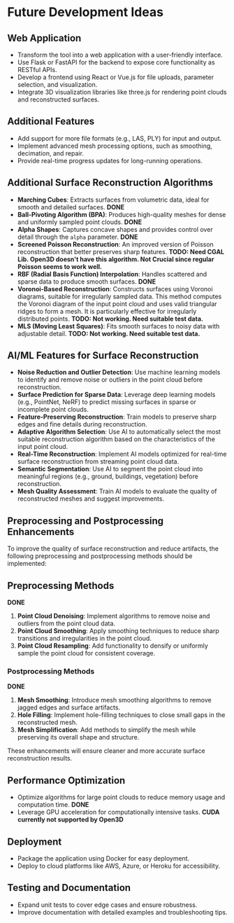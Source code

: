 # Future Development Ideas

## Web Application
- Transform the tool into a web application with a user-friendly interface.
- Use Flask or FastAPI for the backend to expose core functionality as RESTful APIs.
- Develop a frontend using React or Vue.js for file uploads, parameter selection, and visualization.
- Integrate 3D visualization libraries like three.js for rendering point clouds and reconstructed surfaces.

## Additional Features
- Add support for more file formats (e.g., LAS, PLY) for input and output.
- Implement advanced mesh processing options, such as smoothing, decimation, and repair.
- Provide real-time progress updates for long-running operations.

## Additional Surface Reconstruction Algorithms
- **Marching Cubes**: Extracts surfaces from volumetric data, ideal for smooth and detailed surfaces. **DONE**
- **Ball-Pivoting Algorithm (BPA)**: Produces high-quality meshes for dense and uniformly sampled point clouds. **DONE**
- **Alpha Shapes**: Captures concave shapes and provides control over detail through the `alpha` parameter. **DONE**
- **Screened Poisson Reconstruction**: An improved version of Poisson reconstruction that better preserves sharp features. **TODO: Need CGAL Lib. Open3D doesn't have this algorithm. Not Crucial since regular Poisson seems to work well.**
- **RBF (Radial Basis Function) Interpolation**: Handles scattered and sparse data to produce smooth surfaces. **DONE**
- **Voronoi-Based Reconstruction**: Constructs surfaces using Voronoi diagrams, suitable for irregularly sampled data. This method computes the Voronoi diagram of the input point cloud and uses valid triangular ridges to form a mesh. It is particularly effective for irregularly distributed points. **TODO: Not working. Need suitable test data.**
- **MLS (Moving Least Squares)**: Fits smooth surfaces to noisy data with adjustable detail. **TODO: Not working. Need suitable test data.**

## AI/ML Features for Surface Reconstruction

- **Noise Reduction and Outlier Detection**: Use machine learning models to identify and remove noise or outliers in the point cloud before reconstruction.
- **Surface Prediction for Sparse Data**: Leverage deep learning models (e.g., PointNet, NeRF) to predict missing surfaces in sparse or incomplete point clouds.
- **Feature-Preserving Reconstruction**: Train models to preserve sharp edges and fine details during reconstruction.
- **Adaptive Algorithm Selection**: Use AI to automatically select the most suitable reconstruction algorithm based on the characteristics of the input point cloud.
- **Real-Time Reconstruction**: Implement AI models optimized for real-time surface reconstruction from streaming point cloud data.
- **Semantic Segmentation**: Use AI to segment the point cloud into meaningful regions (e.g., ground, buildings, vegetation) before reconstruction.
- **Mesh Quality Assessment**: Train AI models to evaluate the quality of reconstructed meshes and suggest improvements.

## Preprocessing and Postprocessing Enhancements

To improve the quality of surface reconstruction and reduce artifacts, the following preprocessing and postprocessing methods should be implemented:

## Preprocessing Methods
**DONE**
1. **Point Cloud Denoising**: Implement algorithms to remove noise and outliers from the point cloud data.
2. **Point Cloud Smoothing**: Apply smoothing techniques to reduce sharp transitions and irregularities in the point cloud.
3. **Point Cloud Resampling**: Add functionality to densify or uniformly sample the point cloud for consistent coverage.

### Postprocessing Methods
**DONE**
1. **Mesh Smoothing**: Introduce mesh smoothing algorithms to remove jagged edges and surface artifacts.
2. **Hole Filling**: Implement hole-filling techniques to close small gaps in the reconstructed mesh.
3. **Mesh Simplification**: Add methods to simplify the mesh while preserving its overall shape and structure.

These enhancements will ensure cleaner and more accurate surface reconstruction results.

## Performance Optimization
- Optimize algorithms for large point clouds to reduce memory usage and computation time. **DONE**
- Leverage GPU acceleration for computationally intensive tasks. **CUDA currently not supported by Open3D**

## Deployment
- Package the application using Docker for easy deployment.
- Deploy to cloud platforms like AWS, Azure, or Heroku for accessibility.

## Testing and Documentation
- Expand unit tests to cover edge cases and ensure robustness.
- Improve documentation with detailed examples and troubleshooting tips.